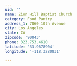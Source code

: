 ```yaml
---
uid: ''
name: Zion Hill Baptist Church
category: Food Pantry
address_1: 7860 10th Avenue
city: Los Angeles
state: CA
zipcode: '90043'
phone: 323.753.4610
latitude: '33.9678904'
longitude: '-118.3280831'

---
```

